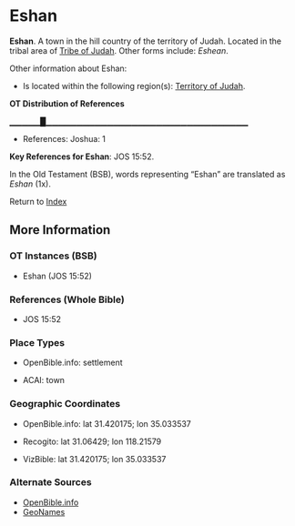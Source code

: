 # Eshan
**Eshan**. 
A town in the hill country of the territory of Judah. 
Located in the tribal area of [Tribe of Judah](../../../groups/md/acai/Judah.md). 
Other forms include: 
*Eshean*. 




Other information about Eshan:


* Is located within the following region(s): 
[Territory of Judah](TerritoryOfJudah.md). 


**OT Distribution of References**

▁▁▁▁▁█▁▁▁▁▁▁▁▁▁▁▁▁▁▁▁▁▁▁▁▁▁▁▁▁▁▁▁▁▁▁▁▁▁
* References: Joshua: 1



**Key References for Eshan**: 
JOS 15:52. 


In the Old Testament (BSB), words representing “Eshan” are translated as 
*Eshan* (1x). 




Return to [Index](00-Index.md)

## More Information

### OT Instances (BSB)

* Eshan (JOS 15:52)



### References (Whole Bible)

* JOS 15:52


### Place Types

* OpenBible.info: settlement

* ACAI: town



### Geographic Coordinates

* OpenBible.info: lat 31.420175; lon 35.033537

* Recogito: lat 31.06429; lon 118.21579

* VizBible: lat 31.420175; lon 35.033537



### Alternate Sources

* [OpenBible.info](https://www.openbible.info/geo/ancient/acd9498)
* [GeoNames](http://sws.geonames.org/1552658)



